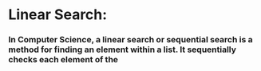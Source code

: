 # Linear Search:
### In Computer Science, a linear search or sequential search is a method for finding an element within a list. It sequentially checks each element of the

